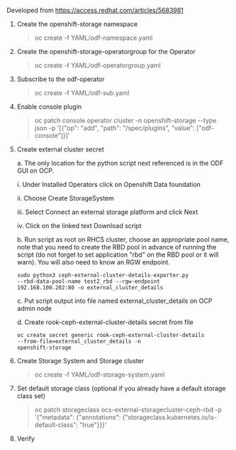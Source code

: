 Developed from <https://access.redhat.com/articles/5683981>

1.  Create the openshift-storage namespace

    > oc create -f YAML/odf-namespace.yaml

2.  Create the openshift-storage-operatorgroup for the Operator

    > oc create -f YAML/odf-operatorgroup.yaml

3.  Subscribe to the odf-operator

    > oc create -f YAML/odf-sub.yaml

4.  Enable console plugin

    > oc patch console.operator cluster -n openshift-storage --type
    json -p \'\[{\"op\": \"add\", \"path\": \"/spec/plugins\",
    \"value\": \[\"odf-console\"\]}\]\'

5.  Create external cluster secret

    a.  The only location for the python script next referenced is in
        the ODF GUI on OCP.
        
      i.  Under Installed Operators click on Openshift Data foundation

      ii. Choose Create StorageSystem

      iii. Select Connect an external storage platform and click Next

      iv. Click on the linked text Download script

    b.  Run script as root on RHCS cluster, choose an appropriate pool
        name, note that you need to create the RBD pool in advance of
        running the script (do not forget to set application \"rbd\"
        on the RBD pool or it will warn). You will also need to know
        an RGW endpoint.

        sudo python3 ceph-external-cluster-details-exporter.py
        --rbd-data-pool-name test2_rbd --rgw-endpoint
        192.168.100.202:80 -o external_cluster_details

    c.  Put script output into file named external_cluster_details on
        OCP admin node

    d.  Create rook-ceph-external-cluster-details secret from file
    
        oc create secret generic rook-ceph-external-cluster-details
        --from-file=external_cluster_details -n
        openshift-storage

6.  Create Storage System and Storage cluster

    > oc create -f YAML/odf-storage-system.yaml

7.  Set default storage class (optional if you already have a default
    storage class set)

    > oc patch storageclass ocs-external-storagecluster-ceph-rbd -p
    > \'{\"metadata\": {\"annotations\":
    > {\"storageclass.kubernetes.io/is-default-class\": \"true\"}}}\'

8.  Verify
